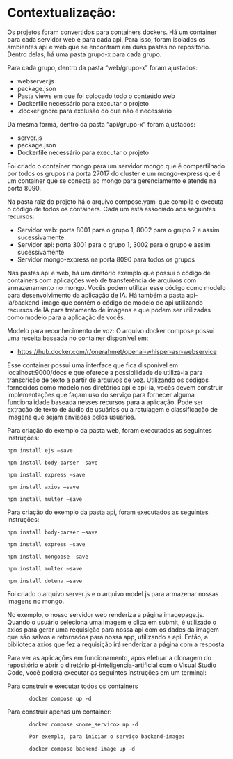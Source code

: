 # Contextualização:


Os projetos foram convertidos para containers dockers. Há um container para cada servidor web e para cada api. Para isso, foram isolados os ambientes api e web que se encontram em duas pastas no repositório. Dentro delas, há uma pasta grupo-x para cada grupo. 


Para cada grupo, dentro da pasta “web/grupo-x” foram ajustados:
- webserver.js 
- package.json
- Pasta views em que foi colocado todo o conteúdo web
- Dockerfile necessário para executar o projeto
- .dockerignore para exclusão do que não é necessário


Da mesma forma, dentro da pasta “api/grupo-x” foram ajustados:
- server.js 
- package.json
- Dockerfile necessário para executar o projeto


Foi criado o container mongo para um servidor mongo que é compartilhado por todos os grupos na porta 27017 do cluster e um mongo-express que é um container que se conecta ao mongo para gerenciamento e atende na porta 8090.


Na pasta raiz do projeto há o arquivo compose.yaml que compila e executa o código de todos os containers. Cada um está associado aos seguintes recursos:
- Servidor web: porta 8001 para o grupo 1, 8002 para o grupo 2 e assim sucessivamente.
- Servidor api: porta 3001 para o grupo 1, 3002 para o grupo e  assim sucessivamente
- Servidor mongo-express na porta 8090 para todos os grupos


Nas pastas api e web, há um diretório exemplo que possui o código de containers com aplicações web de transferência de arquivos com armazenamento no mongo. Vocês podem utilizar esse código como modelo para desenvolvimento da aplicação de IA. Há também a pasta api-ia/backend-image que contém o código de modelo de api utilizando recursos de IA para tratamento de imagens e que podem ser utilizadas como modelo para a aplicação de vocês.


Modelo para reconhecimento de voz:
O arquivo docker compose possui uma receita baseada no container disponível em:


 - https://hub.docker.com/r/onerahmet/openai-whisper-asr-webservice 


Esse container possui uma interface que fica disponível em localhost:9000/docs e que oferece a possibilidade de utilizá-la para transcrição de texto a partir de arquivos de voz. Utilizando os códigos fornecidos como modelo nos diretórios api e api-ia, vocês devem construir implementações que façam uso do serviço para fornecer alguma funcionalidade baseada nesses recursos para a aplicação. Pode ser extração de texto de áudio de usuários ou a rotulagem e classificação de imagens que sejam enviadas pelos usuários. 


Para criação do exemplo da pasta web, foram executados as seguintes instruções:

	npm install ejs –save

	npm install body-parser –save

	npm install express –save

	npm install axios –save

    npm install multer –save

Para criação do exemplo da pasta api, foram executados as seguintes instruções:

	npm install body-parser –save

	npm install express –save

    npm install mongoose –save

    npm install multer –save

    npm install dotenv –save


Foi criado o arquivo server.js e o arquivo model.js para armazenar nossas imagens no mongo. 


No exemplo, o nosso servidor web  renderiza a página imagepage.js. Quando o usuário seleciona uma imagem e clica em submit, é utilizado o axios para gerar uma requisição para nossa api com os dados da imagem que são salvos e retornados para nossa app, utilizando a api. Então, a biblioteca axios que fez a requisição irá renderizar a página com a resposta.


Para ver as aplicações em funcionamento, após efetuar a clonagem do repositório e abrir o diretório pi-inteligencia-artificial com o Visual Studio Code, você poderá executar as seguintes instruções em um terminal:

Para construir e executar todos os containers

           docker compose up -d

Para construir apenas um container:

           docker compose <nome_servico> up -d

           Por exemplo, para iniciar o serviço backend-image:

           docker compose backend-image up -d
